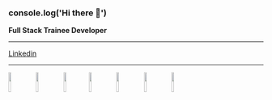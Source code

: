### console.log('Hi there 👋')

**Full Stack Trainee Developer**
_______
[Linkedin](https://www.linkedin.com/in/nicol%C3%A1s-mauber-a996121b9/)
_______
<img src="https://upload.wikimedia.org/wikipedia/commons/thumb/4/47/React.svg/1200px-React.svg.png" width="10%"></img>
<img src="https://upload.wikimedia.org/wikipedia/commons/thumb/9/99/Unofficial_JavaScript_logo_2.svg/1200px-Unofficial_JavaScript_logo_2.svg.png" width="10%"></img>
<img src="https://www.fixedbuffer.com/wp-content/uploads/2019/06/reflexion.png" width="10%"></img><img src="https://upload.wikimedia.org/wikipedia/commons/thumb/b/b2/Bootstrap_logo.svg/1200px-Bootstrap_logo.svg.png)" width="10%"></img>
<img src="https://cdn-icons-png.flaticon.com/512/919/919826.png" width="10%"></img>
<img src="https://upload.wikimedia.org/wikipedia/commons/thumb/6/61/HTML5_logo_and_wordmark.svg/1200px-HTML5_logo_and_wordmark.svg.png" width="10%"></img>
<img src="https://www.stonebranch.com/integration-hub/media/3c/64/66/1636642258/Stonebranch_SQL_Vendor_Product_Logo.svg" width="10%"></img>
  





